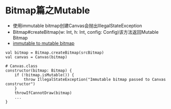 # Bitmap篇之Mutable
* 使用immutable bitmap创建Canvas会抛出IllegalStateException
* Bitmap#createBitmap(w: Int, h: Int, config: Config)该方法返回Mutable Bitmap
* [immutable to mutable bitmap]()
```
val bitmap = Bitmap.createBitmap(srcBitmap)
val canvas = Canvas(bitmap)

# Canvas.class
constructor(bitmap: Bitmap) {
    if (!bitmap.isMutable()) {
        throw IllegalStateException("Immutable bitmap passed to Canvas constructor")
    }
    throwIfCannotDraw(bitmap)
    ...
}
```
